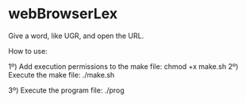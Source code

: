 # webBrowserLex
Give a word, like UGR, and open the URL.

How to use:

1º) Add execution permissions to the make file:
chmod +x make.sh
2º) Execute the make file:
./make.sh

3º) Execute the program file:
./prog
